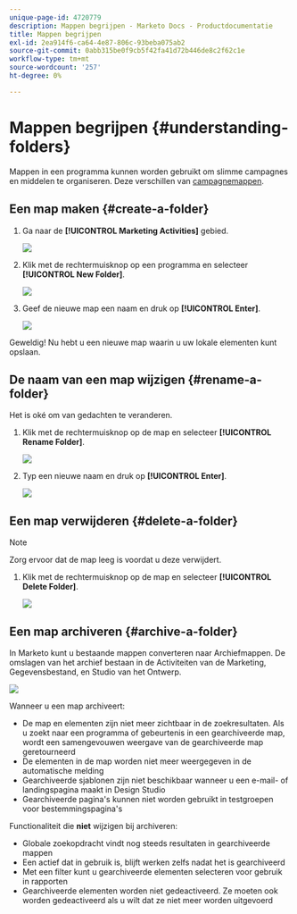 ```yaml
---
unique-page-id: 4720779
description: Mappen begrijpen - Marketo Docs - Productdocumentatie
title: Mappen begrijpen
exl-id: 2ea914f6-ca64-4e87-806c-93beba075ab2
source-git-commit: 0abb315be0f9cb5f42fa41d72b446de8c2f62c1e
workflow-type: tm+mt
source-wordcount: '257'
ht-degree: 0%

---
```


# Mappen begrijpen {#understanding-folders}

Mappen in een programma kunnen worden gebruikt om slimme campagnes en middelen te organiseren. Deze verschillen van [campagnemappen](/help/marketo/product-docs/core-marketo-concepts/miscellaneous/create-new-campaign-folder.md).

## Een map maken {#create-a-folder}

1. Ga naar de **[!UICONTROL Marketing Activities]** gebied.

   ![](assets/ma.png)

1. Klik met de rechtermuisknop op een programma en selecteer **[!UICONTROL New Folder]**.

   ![](assets/image2015-4-20-18-3a45-3a14.png)

1. Geef de nieuwe map een naam en druk op **[!UICONTROL Enter]**.

   ![](assets/image2015-4-20-18-3a46-3a57.png)

Geweldig! Nu hebt u een nieuwe map waarin u uw lokale elementen kunt opslaan.

## De naam van een map wijzigen {#rename-a-folder}

Het is oké om van gedachten te veranderen.

1. Klik met de rechtermuisknop op de map en selecteer **[!UICONTROL Rename Folder]**.

   ![](assets/image2015-4-20-18-3a49-3a10.png)

1. Typ een nieuwe naam en druk op **[!UICONTROL Enter]**.

   ![](assets/image2015-4-20-18-3a52-3a30.png)

## Een map verwijderen {#delete-a-folder}

>[!NOTE]
>
>Zorg ervoor dat de map leeg is voordat u deze verwijdert.

1. Klik met de rechtermuisknop op de map en selecteer **[!UICONTROL Delete Folder]**.

   ![](assets/image2015-4-20-18-3a55-3a51.png)

## Een map archiveren {#archive-a-folder}

In Marketo kunt u bestaande mappen converteren naar Archiefmappen. De omslagen van het archief bestaan in de Activiteiten van de Marketing, Gegevensbestand, en Studio van het Ontwerp.

![](assets/image2015-4-20-19-3a3-3a46.png)

Wanneer u een map archiveert:

* De map en elementen zijn niet meer zichtbaar in de zoekresultaten. Als u zoekt naar een programma of gebeurtenis in een gearchiveerde map, wordt een samengevouwen weergave van de gearchiveerde map geretourneerd
* De elementen in de map worden niet meer weergegeven in de automatische melding
* Gearchiveerde sjablonen zijn niet beschikbaar wanneer u een e-mail- of landingspagina maakt in Design Studio
* Gearchiveerde pagina&#39;s kunnen niet worden gebruikt in testgroepen voor bestemmingspagina&#39;s

Functionaliteit die **niet** wijzigen bij archiveren:

* Globale zoekopdracht vindt nog steeds resultaten in gearchiveerde mappen
* Een actief dat in gebruik is, blijft werken zelfs nadat het is gearchiveerd
* Met een filter kunt u gearchiveerde elementen selecteren voor gebruik in rapporten
* Gearchiveerde elementen worden niet gedeactiveerd. Ze moeten ook worden gedeactiveerd als u wilt dat ze niet meer worden uitgevoerd
